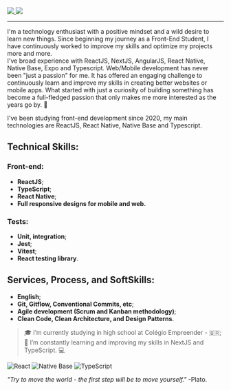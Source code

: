 <a href="https://www.linkedin.com/in/raponikt/" target="_blank">                     
<img src="https://img.shields.io/badge/LinkedIn-0077B5?style=for-the-badge&logo=linkedin&logoColor=white" />
</a>                                  
                         
                            
<a href="mailto:raponikt@outlook.com" target="_blank">       
<img src="https://img.shields.io/badge/Gmail-D14836?style=for-the-badge&logo=gmail&logoColor=white" />
</a>
                   
                                                    
_______________                      

I'm a technology enthusiast with a positive mindset and a wild desire to learn new things. Since beginning my journey as a Front-End Student, I have continuously worked to improve my skills and optimize my projects more and more.           
I've broad experience with ReactJS, NextJS, AngularJS, React Native, Native Base, Expo and Typescript. Web/Mobile development has never been "just a passion" for me. It has offered an engaging challenge to continuously learn and improve my skills in creating better websites or mobile apps. What started with just a curiosity of building something has become a full-fledged passion that only makes me more interested as the years go by. :rocket:
 
I've been studying front-end development since 2020, my main technologies are ReactJS, React Native, Native Base and Typescript.
   
## Technical Skills:

### Front-end:
* **ReactJS**; 
* **TypeScript**;
* **React Native**;
*  **Full responsive designs for mobile and web.**
      
### Tests: 
* **Unit, integration**;
* **Jest**;
* **Vitest**;
* **React testing library**.
     
## Services, Process, and SoftSkills:
* **English**;
* **Git, Gitflow, Conventional Commits, etc**;
* **Agile development (Scrum and Kanban methodology)**;
* **Clean Code, Clean Architecture, and Design Patterns**.

> 🎓 I’m currently studying in high school at Colégio Empreender - 🇧🇷;
>🌱 I’m constantly learning and improving my skills in NextJS and TypeScript.  💻
      
![React](https://img.shields.io/badge/react-%2320232a.svg?style=for-the-badge&logo=react&logoColor=%2361DAFB) ![Native Base](https://img.shields.io/badge/native_base-%2320232a.svg?style=for-the-badge&logo=nativebase&logoColor=%2361DAFB) ![TypeScript](https://img.shields.io/badge/typescript-%23007ACC.svg?style=for-the-badge&logo=typescript&logoColor=white)

*"Try to move the world - the first step will be to move yourself."* 
  -Plato.
